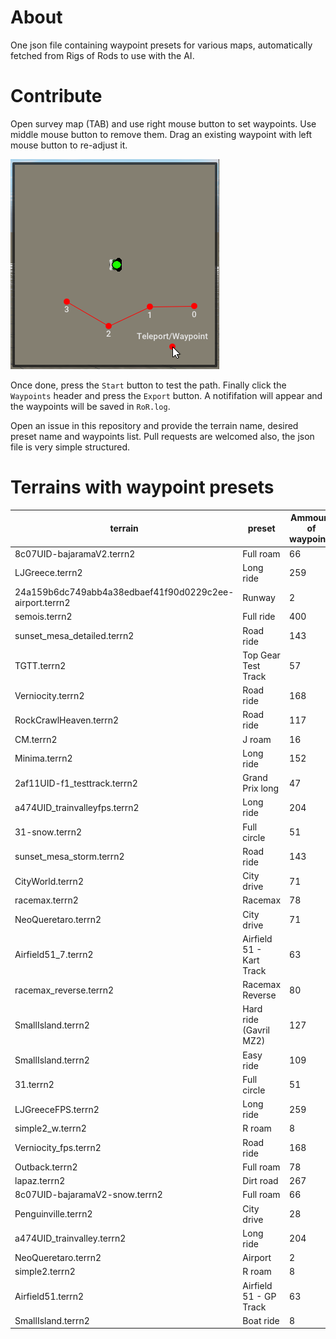 # About
One json file containing waypoint presets for various maps, automatically fetched from Rigs of Rods to use with the AI.

# Contribute
Open survey map (TAB) and use right mouse button to set waypoints. Use middle mouse button to remove them. Drag an existing waypoint with left mouse button to re-adjust it.

![map_preview](map_preview.png)

Once done, press the `Start` button to test the path. Finally click the `Waypoints` header and press the `Export` button. A notififation will appear and the waypoints will be saved in `RoR.log`.

Open an issue in this repository and provide the terrain name, desired preset name and waypoints list. Pull requests are welcomed also, the json file is very simple structured.

# Terrains with waypoint presets

| terrain | preset | Ammount of waypoints |
| ----------- | ----------- | ----------- |
|8c07UID-bajaramaV2.terrn2|Full roam|66|
|LJGreece.terrn2|Long ride|259|
|24a159b6dc749abb4a38edbaef41f90d0229c2ee-airport.terrn2|Runway|2|
|semois.terrn2|Full ride|400|
|sunset_mesa_detailed.terrn2|Road ride|143|
|TGTT.terrn2|Top Gear Test Track|57|
|Verniocity.terrn2|Road ride|168|
|RockCrawlHeaven.terrn2|Road ride|117|
|CM.terrn2|J roam|16|
|Minima.terrn2|Long ride|152|
|2af11UID-f1_testtrack.terrn2|Grand Prix long|47|
|a474UID_trainvalleyfps.terrn2|Long ride|204|
|31-snow.terrn2|Full circle|51|
|sunset_mesa_storm.terrn2|Road ride|143|
|CityWorld.terrn2|City drive|71|
|racemax.terrn2|Racemax|78|
|NeoQueretaro.terrn2|City drive|71|
|Airfield51_7.terrn2|Airfield 51 - Kart Track|63|
|racemax_reverse.terrn2|Racemax Reverse|80|
|SmallIsland.terrn2|Hard ride (Gavril MZ2)|127|
|SmallIsland.terrn2|Easy ride|109|
|31.terrn2|Full circle|51|
|LJGreeceFPS.terrn2|Long ride|259|
|simple2_w.terrn2|R roam|8|
|Verniocity_fps.terrn2|Road ride|168|
|Outback.terrn2|Full roam|78|
|lapaz.terrn2|Dirt road|267|
|8c07UID-bajaramaV2-snow.terrn2|Full roam|66|
|Penguinville.terrn2|City drive|28|
|a474UID_trainvalley.terrn2|Long ride|204|
|NeoQueretaro.terrn2|Airport|2|
|simple2.terrn2|R roam|8|
|Airfield51.terrn2|Airfield 51 - GP Track|63|
|SmallIsland.terrn2|Boat ride|8|
